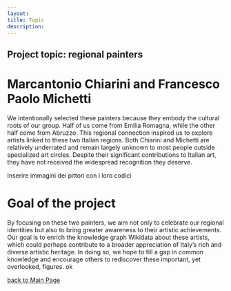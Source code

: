 ```yaml
---
layout:
title: Topic
description:
---
```


## Project topic: regional painters

# Marcantonio Chiarini and Francesco Paolo Michetti
We intentionally selected these painters because they embody the cultural roots of our group. Half of us come from Emilia Romagna, while the other half come from Abruzzo. This regional connection inspired us to explore artists linked to these two Italian regions. Both Chiarini and Michetti are relatively underrated and remain largely unknown to most people outside specialized art circles. Despite their significant contributions to Italian art, they have not received the widespread recognition they deserve.

Inserire immagini dei pittori con i loro codici

# Goal of the project
By focusing on these two painters, we aim not only to celebrate our regional identities but also to bring greater awareness to their artistic achievements. Our goal is to enrich the knowledge graph Wikidata about these artists, which could perhaps contribute to a broader appreciation of Italy’s rich and diverse artistic heritage. In doing so, we hope to fill a gap in common knowledge and encourage others to rediscover these important, yet overlooked, figures.
ok

[back to Main Page](./)
